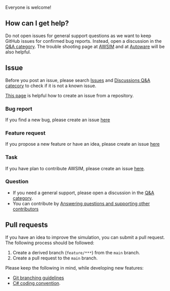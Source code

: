 Everyone is welcome!

## How can I get help?
Do not open issues for general support questions as we want to keep GitHub issues for confirmed bug reports. 
Instead, open a discussion in the [Q&A category](https://github.com/autowarefoundation/autoware/discussions/new?category=q-a).
The trouble shooting page at [AWSIM](../../TroubleShooting/) and at [Autoware](https://autowarefoundation.github.io/autoware-documentation/main/support/troubleshooting/) will be also helpful.

## Issue
Before you post an issue, please search [Issues](https://github.com/tier4/AWSIM/issues?q=is%3Aissue) and [Discussions Q&A catecory](https://github.com/orgs/autowarefoundation/discussions/categories/q-a) to check if it is not a known issue.

[This page](https://docs.github.com/en/issues/tracking-your-work-with-issues/creating-an-issue#creating-an-issue-from-a-repository) is helpful how to create an issue from a repository.

### Bug report
If you find a new bug, please create an issue [here](https://github.com/tier4/AWSIM/issues/new?assignees=&labels=&template=bug.yaml)

### Feature request
If you propose a new feature or have an idea, please create an issue [here](https://github.com/tier4/AWSIM/issues/new?assignees=&labels=&template=feature_request.yaml)

### Task
If you have plan to contribute AWSIM, please create an issue [here](https://github.com/tier4/AWSIM/issues/new?assignees=&labels=&template=task.yaml).

### Question
- If you need a general support, please open a discussion in the [Q&A category](https://github.com/autowarefoundation/autoware/discussions/new?category=q-a).
- You can contribute by [Answering questions and supporting other contributors](https://github.com/autowarefoundation/autoware/discussions/categories/q-a?discussions_q=category%3AQ%26A+is%3Aunanswered)


## Pull requests
If you have an idea to improve the simulation, you can submit a pull request.
The following process should be followed:

1. Create a derived branch (`feature/***`) from the `main` branch.
2. Create a pull request to the `main` branch.

Please keep the following in mind, while developing new features:

- [Git branching guidelines](https://tier4.github.io/AWSIM/ProjectGuide/GitBranch/)
- [C# coding convention](https://learn.microsoft.com/en-us/dotnet/csharp/fundamentals/coding-style/coding-conventions?redirectedfrom=MSDN).
